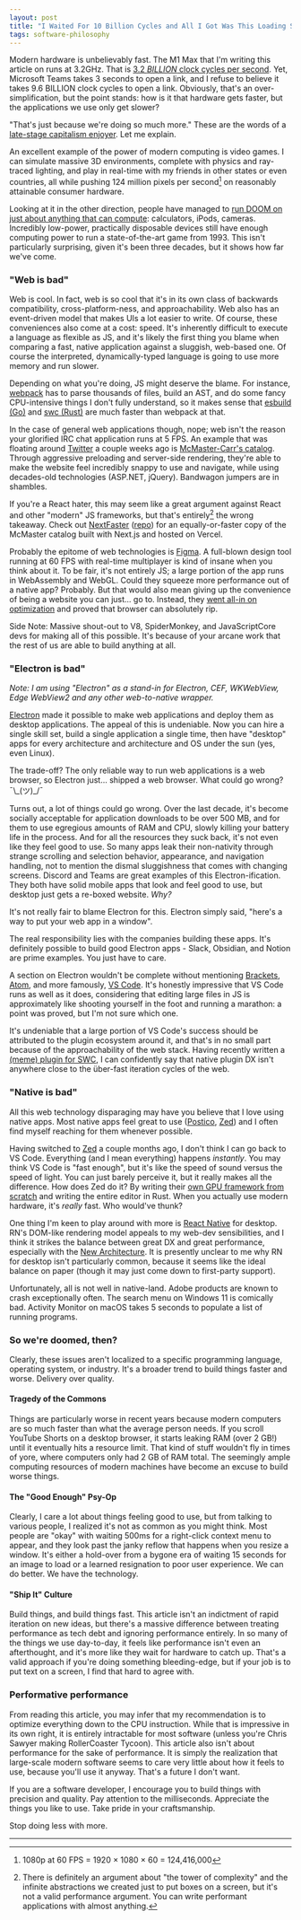 ```yaml
---
layout: post
title: "I Waited For 10 Billion Cycles and All I Got Was This Loading Screen"
tags: software-philosophy
---
```


Modern hardware is unbelievably fast. The M1 Max that I'm writing this article
on runs at 3.2GHz. That is [3.2 _BILLION_ clock cycles per second][1]. Yet,
Microsoft Teams takes 3 seconds to open a link, and I refuse to believe it takes
9.6 BILLION clock cycles to open a link. Obviously, that's an
over-simplification, but the point stands: how is it that hardware gets faster,
but the applications we use only get slower?

[1]: https://www.cpubenchmark.net/cpu.php?cpu=Apple+M1+Max+10+Core+3200+MHz&id=4585

"That's just because we're doing so much more." These are the words of a
[late-stage capitalism enjoyer][23]. Let me explain.

[23]: https://www.youtube.com/watch?v=4EmstuO0Em8

An excellent example of the power of modern computing is video games. I can
simulate massive 3D environments, complete with physics and ray-traced
lighting, and play in real-time with my friends in other states or even
countries, all while pushing 124 million pixels per second[^1] on reasonably
attainable consumer hardware.

[^1]: 1080p at 60 FPS = 1920 × 1080 × 60 = 124,416,000

Looking at it in the other direction, people have managed to [run DOOM on just
about anything that can compute][2]: calculators, iPods, cameras. Incredibly
low-power, practically disposable devices still have enough computing power to
run a state-of-the-art game from 1993. This isn't particularly surprising,
given it's been three decades, but it shows how far we've come.

[2]: https://www.reddit.com/r/itrunsdoom

### "Web is bad"

Web is cool. In fact, web is so cool that it's in its own class of backwards
compatibility, cross-platform-ness, and approachability. Web also has an
event-driven model that makes UIs a lot easier to write. Of course, these
conveniences also come at a cost: speed. It's inherently difficult to execute a
language as flexible as JS, and it's likely the first thing you blame when
comparing a fast, native application against a sluggish, web-based one. Of
course the interpreted, dynamically-typed language is going to use more memory
and run slower.

Depending on what you're doing, JS might deserve the blame. For instance,
[webpack][3] has to parse thousands of files, build an AST, and do some fancy
CPU-intensive things I don't fully understand, so it makes sense that [esbuild
(Go)][4] and [swc (Rust)][5] are much faster than webpack at that.

[3]: https://github.com/webpack/webpack
[4]: https://github.com/evanw/esbuild
[5]: https://github.com/swc-project/swc

In the case of general web applications though, nope; web isn't the reason your
glorified IRC chat application runs at 5 FPS. An example that was floating
around [Twitter][7] a couple weeks ago is [McMaster-Carr's catalog][6]. Through
aggressive preloading and server-side rendering, they're able to make the
website feel incredibly snappy to use and navigate, while using decades-old
technologies (ASP.NET, jQuery). Bandwagon jumpers are in shambles.

[6]: https://mcmaster.com
[7]: https://twitter.com/KennethCassel/status/1847034096062710087

If you're a React hater, this may seem like a great argument against React and
other "modern" JS frameworks, but that's entirely[^2] the wrong takeaway. Check
out [NextFaster][8] ([repo][9]) for an equally-or-faster copy of the McMaster
catalog built with Next.js and hosted on Vercel.

[^2]:
    There is definitely an argument about "the tower of complexity" and the
    infinite abstractions we created just to put boxes on a screen, but it's not
    a valid performance argument. You can write performant applications with
    almost anything.

[8]: https://next-faster.vercel.app
[9]: https://github.com/ethanniser/NextFaster

Probably the epitome of web technologies is [Figma][10]. A full-blown design
tool running at 60 FPS with real-time multiplayer is kind of insane when you
think about it. To be fair, it's not entirely JS; a large portion of the app
runs in WebAssembly and WebGL. Could they squeeze more performance out of a
native app? Probably. But that would also mean giving up the convenience of
being a website you can just... go to. Instead, they [went all-in on
optimization][11] and proved that browser can absolutely rip.

[10]: https://www.figma.com
[11]: https://www.figma.com/blog/quality-and-performance/

Side Note: Massive shout-out to V8, SpiderMonkey, and JavaScriptCore devs for
making all of this possible. It's because of your arcane work that the rest of
us are able to build anything at all.

### "Electron is bad"

_Note: I am using "Electron" as a stand-in for Electron, CEF, WKWebView, Edge
WebView2 and any other web-to-native wrapper._

[Electron][12] made it possible to make web applications and deploy them as
desktop applications. The appeal of this is undeniable. Now you can hire a
single skill set, build a single application a single time, then have "desktop"
apps for every architecture and architecture and OS under the sun (yes, even
Linux).

The trade-off? The only reliable way to
run web applications is a web browser, so Electron just... shipped a web
browser. What could go wrong? ¯\\\_(ツ)\_/¯

[12]: https://www.electronjs.org/

Turns out, a lot of things could go wrong. Over the last decade, it's become
socially acceptable for application downloads to be over 500 MB, and for them to
use egregious amounts of RAM and CPU, slowly killing your battery life in the
process. And for all the resources they suck back, it's not even like they feel
good to use. So many apps leak their non-nativity through strange scrolling and
selection behavior, appearance, and navigation handling, not to mention the
dismal sluggishness that comes with changing screens. Discord and Teams are
great examples of this Electron-ification. They both have solid mobile apps that
look and feel good to use, but desktop just gets a re-boxed website. _Why?_

It's not really fair to blame Electron for this. Electron simply said, "here's a
way to put your web app in a window".

The real responsibility lies with the companies building these apps. It's
definitely possible to build good Electron apps - Slack, Obsidian, and Notion
are prime examples. You just have to care.

A section on Electron wouldn't be complete without mentioning [Brackets][16],
[Atom][17], and more famously, [VS Code][18]. It's honestly impressive that VS
Code runs as well as it does, considering that editing large files in JS is
approximately like shooting yourself in the foot and running a marathon: a point
was proved, but I'm not sure which one.

[16]: https://brackets.io/
[17]: https://github.com/atom/atom
[18]: https://code.visualstudio.com/

It's undeniable that a large portion of VS Code's success should be attributed
to the plugin ecosystem around it, and that's in no small part because of the
approachability of the web stack. Having recently written a [(meme) plugin for
SWC][13], I can confidently say that native plugin DX isn't anywhere close to
the über-fast iteration cycles of the web.

[13]: https://www.github.com/preyneyv/swc-plugin-use-prompt

### "Native is bad"

All this web technology disparaging may have you believe that I love using
native apps. Most native apps feel great to use ([Postico][21], [Zed][22]) and I
often find myself reaching for them whenever possible.

Having switched to [Zed][22] a couple months ago, I don't think I can go back to
VS Code. Everything (and I mean everything) happens _instantly_. You may think
VS Code is "fast enough", but it's like the speed of sound versus the speed of
light. You can just barely perceive it, but it really makes all the difference.
How does Zed do it? By writing their [own GPU framework from scratch][15] and
writing the entire editor in Rust. When you actually use modern hardware, it's
_really_ fast. Who would've thunk?

[15]: https://www.gpui.rs
[21]: https://eggerapps.at/postico2/
[22]: https://zed.dev/

One thing I'm keen to play around with more is [React Native][19] for desktop.
RN's DOM-like rendering model appeals to my web-dev sensibilities, and I think
it strikes the balance between great DX and great performance, especially with
the [New Architecture][20]. It is presently unclear to me why RN for desktop
isn't particularly common, because it seems like the ideal balance on paper
(though it may just come down to first-party support).

[19]: https://reactnative.dev/
[20]: https://reactnative.dev/blog/2024/10/23/the-new-architecture-is-here

Unfortunately, all is not well in native-land. Adobe products are
known to crash exceptionally often. The search menu on Windows 11 is comically
bad. Activity Monitor on macOS takes 5 seconds to populate a list of running
programs.

### So we're doomed, then?

Clearly, these issues aren't localized to a specific programming language,
operating system, or industry. It's a broader trend to build things faster and
worse. Delivery over quality.

#### Tragedy of the Commons

Things are particularly worse in recent years because modern computers are so
much faster than what the average person needs. If you scroll YouTube Shorts on
a desktop browser, it starts leaking RAM (over 2 GB!) until it eventually hits a
resource limit. That kind of stuff wouldn't fly in times of yore, where
computers only had 2 GB of RAM total. The seemingly ample computing resources of
modern machines have become an excuse to build worse things.

#### The "Good Enough" Psy-Op

Clearly, I care a lot about things feeling good to use, but from talking to
various people, I realized it's not as common as you might think. Most people
are "okay" with waiting 500ms for a right-click context menu to appear, and they
look past the janky reflow that happens when you resize a window. It's either a
hold-over from a bygone era of waiting 15 seconds for an image to load or a
learned resignation to poor user experience. We can do better. We have the
technology.

#### "Ship It" Culture

Build things, and build things fast. This article isn't an indictment of rapid
iteration on new ideas, but there's a massive difference between treating
performance as tech debt and ignoring performance entirely. In so many of the
things we use day-to-day, it feels like performance isn't even an afterthought,
and it's more like they wait for hardware to catch up. That's a valid approach
if you're doing something bleeding-edge, but if your job is to put text on a
screen, I find that hard to agree with.

### Performative performance

From reading this article, you may infer that my recommendation is to optimize
everything down to the CPU instruction. While that is impressive in its own
right, it is entirely intractable for most software (unless you're Chris Sawyer
making RollerCoaster Tycoon). This article also isn't about performance for
the sake of performance. It is simply the realization that large-scale modern
software seems to care very little about how it feels to use, because you'll use
it anyway. That's a future I don't want.

If you are a software developer, I encourage you to build things with precision
and quality. Pay attention to the milliseconds. Appreciate the things you like
to use. Take pride in your craftsmanship.

Stop doing less with more.

---
